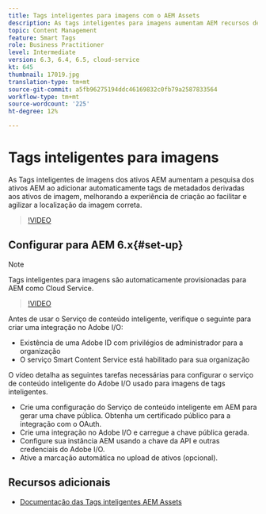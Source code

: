 ```yaml
---
title: Tags inteligentes para imagens com o AEM Assets
description: As tags inteligentes para imagens aumentam AEM recursos de pesquisa ao adicionar automaticamente e de forma inteligente tags de metadados a ativos de imagem com base no conteúdo da imagem.
topic: Content Management
feature: Smart Tags
role: Business Practitioner
level: Intermediate
version: 6.3, 6.4, 6.5, cloud-service
kt: 645
thumbnail: 17019.jpg
translation-type: tm+mt
source-git-commit: a5fb96275194ddc46169832c0fb79a2587833564
workflow-type: tm+mt
source-wordcount: '225'
ht-degree: 12%

---
```



# Tags inteligentes para imagens

As Tags inteligentes de imagens dos ativos AEM aumentam a pesquisa dos ativos AEM ao adicionar automaticamente tags de metadados derivadas aos ativos de imagem, melhorando a experiência de criação ao facilitar e agilizar a localização da imagem correta.

>[!VIDEO](https://video.tv.adobe.com/v/17019/?quality=12&learn=on)

## Configurar para AEM 6.x{#set-up}

>[!NOTE]
> Tags inteligentes para imagens são automaticamente provisionadas para AEM como Cloud Service.

>[!VIDEO](https://video.tv.adobe.com/v/17023/?quality=12&learn=on)

Antes de usar o Serviço de conteúdo inteligente, verifique o seguinte para criar uma integração no Adobe I/O:

* Existência de uma Adobe ID com privilégios de administrador para a organização
* O serviço Smart Content Service está habilitado para sua organização

O vídeo detalha as seguintes tarefas necessárias para configurar o serviço de conteúdo inteligente do Adobe I/O usado para imagens de tags inteligentes.

* Crie uma configuração do Serviço de conteúdo inteligente em AEM para gerar uma chave pública. Obtenha um certificado público para a integração com o OAuth.
* Crie uma integração no Adobe I/O e carregue a chave pública gerada.
* Configure sua instância AEM usando a chave da API e outras credenciais do Adobe I/O.
* Ative a marcação automática no upload de ativos (opcional).

## Recursos adicionais

* [Documentação das Tags inteligentes AEM Assets](https://experienceleague.adobe.com/docs/experience-manager-cloud-service/assets/manage/smart-tags.html)
